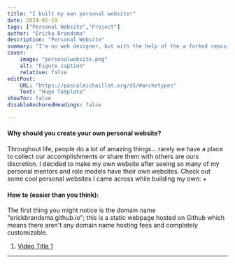 ```yaml
---
title: "I built my own personal website!"
date: 2024-05-10
tags: ["Personal Website","Project"]
author: "Ericka Brandsma"
description: "Personal Website"  
summary: "I'm no web designer, but with the help of the a forked repository, Claude AI and a hundred or so hours of work, I have my own website - free of hosting charges! Here's how I did it and how you can too."
cover:
    image: "personalwebsite.png"
    alt: "Figure caption"
    relative: false
editPost:
    URL: "https://pascalmichaillat.org/d5/#archetypes"
    Text: "Hugo Template"
showToc: false
disableAnchoredHeadings: false

---
```


#### Why should you create your own personal website?
Throughout life, people do a lot of amazing things... rarely we have a place to collect our accomplishments or share them with others are ours discretion. I decided to make my own website after seeing so many of my personal mentors and role models have their own websites. Check out some cool personal websites I came across while building my own:
+ 

#### How to (easier than you think): 

The first thing you might notice is the domain name "erickbrandsma.github.io"; this is a static webpage hosted on Github which means there aren't any domain name hosting fees and completely customizable. 




1. [Video Title 1](https://youtu.be/0rbmjemhy38)
____